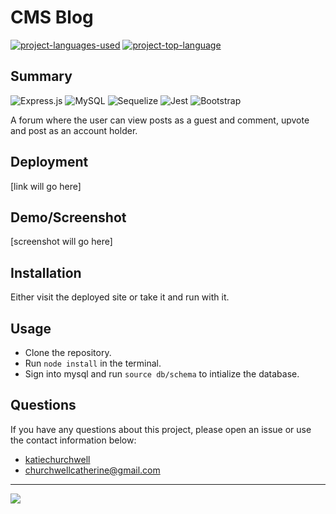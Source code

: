 # CMS Blog
  [![project-languages-used](https://img.shields.io/github/languages/count/katiechurchwell/CMS-blog?color=important)](https://github.com/katiechurchwell/CMS-blog)
  [![project-top-language](https://img.shields.io/github/languages/top/katiechurchwell/CMS-blog?color=blueviolet)](https://github.com/katiechurchwell/CMS-blog)


## Summary
![Express.js](https://img.shields.io/badge/express.js-%23404d59.svg?style=flat&logo=express&logoColor=%2361DAFB)
![MySQL](https://img.shields.io/badge/mysql-%2300f.svg?style=flat&logo=mysql&logoColor=white)
![Sequelize](https://img.shields.io/badge/Sequelize-52B0E7?style=flat&logo=Sequelize&logoColor=white)
![Jest](https://img.shields.io/badge/-jest-%23C21325?style=flat&logo=jest&logoColor=white)
![Bootstrap](https://img.shields.io/badge/bootstrap-%23563D7C.svg?style=f&logo=bootstrap&logoColor=white)

A forum where the user can view posts as a guest and comment, upvote and post as an account holder.

## Deployment
[link will go here]

## Demo/Screenshot
[screenshot will go here]

## Installation
Either visit the deployed site or take it and run with it.

## Usage
- Clone the repository.
- Run `node install` in the terminal.
- Sign into mysql and run `source db/schema` to intialize the database.

## Questions
  If you have any questions about this project, please open an issue or use the contact information below:
  * [katiechurchwell](https://www.github.com/katiechurchwell)
  * [churchwellcatherine@gmail.com](mailto:churchwellcatherine@gmail.com)


---
  ![](https://img.shields.io/badge/license-MIT-blue)